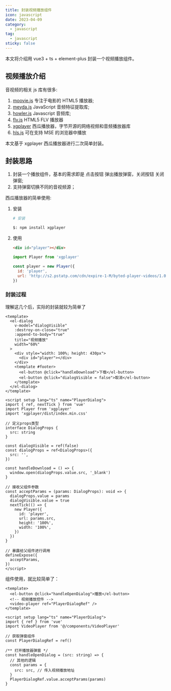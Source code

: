 ```yaml
---
title: 封装视频播放组件
icon: javascript
date: 2023-04-09
category:
  - javascript
tag:
  - javascript
sticky: false
---
```


本文将介绍用 vue3 + ts + element-plus 封装一个视频播放组件。

## 视频播放介绍

音视频的相关 js 库有很多:

1. [moovie.js](https://github.com/BMSVieira/moovie.js) 专注于电影的 HTML5 播放器;
2. [meyda.js](https://github.com/meyda/meyda) JavaScript 音频特征提取库;
3. [howler.js](https://github.com/goldfire/howler.js) Javascript 音频库;
4. [flv.js](https://github.com/Bilibili/flv.js/) HTML5 FLV 播放器
5. [xgplayer](https://github.com/bytedance/xgplayer) 西瓜播放器，字节开源的网络视频和音频播放器库
6. [hls.js](https://github.com/video-dev/hls.js) 可在支持 MSE 的浏览器中播放

本文基于 xgplayer 西瓜播放器进行二次简单封装。

## 封装思路

1. 封装一个播放组件，基本的需求即是 点击按钮 弹出播放弹窗，关闭按钮 关闭弹窗;
2. 支持弹窗切换不同的音视频源；

西瓜播放器的简单使用:

1. 安装

   ```bash
   # 安装

   $: npm install xgplayer
   ```

2. 使用

   ```html
   <div id="player"></div>
   ```

   ```js
   import Player from 'xgplayer'

   const player = new Player({
     id: 'player',
     url: 'http://s2.pstatp.com/cdn/expire-1-M/byted-player-videos/1.0.0/xgplayer-demo.mp4',
   })
   ```

### 封装过程

理解这几个后，实际的封装就较为简单了

```vue
<template>
  <el-dialog
    v-model="dialogVisible"
    :destroy-on-close="true"
    :append-to-body="true"
    title="视频播放"
    width="60%"
  >
    <div style="width: 100%; height: 430px">
      <div id="player"></div>
    </div>
    <template #footer>
      <el-button @click="handleDownload">下载</el-button>
      <el-button @click="dialogVisible = false">取消</el-button>
    </template>
  </el-dialog>
</template>

<script setup lang="ts" name="PlayerDialog">
import { ref, nextTick } from 'vue'
import Player from 'xgplayer'
import 'xgplayer/dist/index.min.css'

// 定义props类型
interface DialogProps {
  src: string
}

const dialogVisible = ref(false)
const dialogProps = ref<DialogProps>({
  src: '',
})

const handleDownload = () => {
  window.open(dialogProps.value.src, '_blank')
}

// 接收父组件参数
const acceptParams = (params: DialogProps): void => {
  dialogProps.value = params
  dialogVisible.value = true
  nextTick(() => {
    new Player({
      id: 'player',
      url: params.src,
      height: '100%',
      width: '100%',
    })
  })
}

// 暴露给父组件进行调用
defineExpose({
  acceptParams,
})
</script>
```

组件使用，就比较简单了：

```vue
<template>
  <el-button @click="handleOpenDialog">播放</el-button>
  <!-- 视频播放控件 -->
  <video-player ref="PlayerDialogRef" />
</template>

<script setup lang="ts" name="PlayerDialog">
import { ref } from 'vue'
import VideoPlayer from '@/components/VideoPlayer'

// 获取弹窗组件
const PlayerDialogRef = ref()

/** 打开播放器弹窗 */
const handleOpenDialog = (src: string) => {
  // 其他的逻辑
  const params = {
    src: src, // 传入视频播放地址
  }
  PlayerDialogRef.value.acceptParams(params)
}
```
